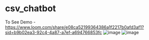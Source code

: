 # csv_chatbot
To See Demo - https://www.loom.com/share/e08ca52199364386a1f2217b0afd3af1?sid=b9b02ea3-92c4-4a87-a7ef-a694766853fc
![image](https://github.com/user-attachments/assets/4cde4acb-3cfe-404e-9ddf-2d677e3eec8c)
![image](https://github.com/user-attachments/assets/7e396387-4297-43af-b87c-4ef4a86d0085)
